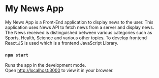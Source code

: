 # My News App

 My News App is a Front-End application to display news to the user. This application uses News API to fetch news from a server and display news. The News received is distinguished between various categories such as Sports, Health, Science and various other topics.
 To develop frontend React.JS is used which is a frontend JavaScript Library.

### `npm start`

Runs the app in the development mode.\
Open [http://localhost:3000](http://localhost:3000) to view it in your browser.

